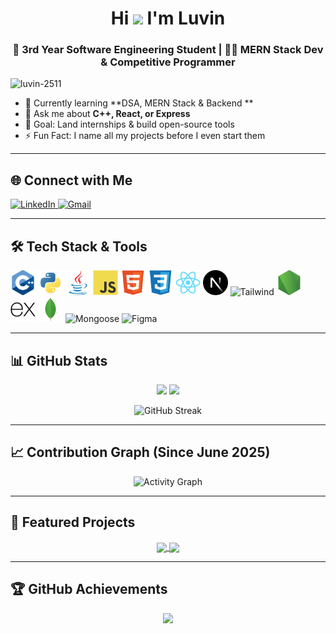 <h1 align="center">Hi <img src="https://media.giphy.com/media/hvRJCLFzcasrR4ia7z/giphy.gif" width="30px"/> I'm Luvin</h1>
<h3 align="center">🚀 3rd Year Software Engineering Student | 👨‍💻 MERN Stack Dev & Competitive Programmer</h3>

<p align="left">
  <img src="https://komarev.com/ghpvc/?username=luvin-2511&label=Profile%20views&color=0e75b6&style=flat" alt="luvin-2511" />
</p>

- 🌱 Currently learning **DSA, MERN Stack & Backend **
- 💬 Ask me about **C++, React, or Express**
- 🎯 Goal: Land internships & build open-source tools
- ⚡ Fun Fact: I name all my projects before I even start them

---

## 🌐 Connect with Me

<p align="left">
  <a href="https://linkedin.com/in/your-link" target="_blank">
    <img src="https://img.shields.io/badge/-LinkedIn-%230077B5?style=for-the-badge&logo=linkedin&logoColor=white" alt="LinkedIn" />
  </a>
  <a href="mailto:yourmail@example.com" target="_blank">
    <img src="https://img.shields.io/badge/-Gmail-D14836?style=for-the-badge&logo=gmail&logoColor=white" alt="Gmail" />
  </a>
</p>

---

## 🛠️ Tech Stack & Tools

<p align="left">
  <!-- Language & Tools Icons -->
  <img src="https://raw.githubusercontent.com/devicons/devicon/master/icons/cplusplus/cplusplus-original.svg" alt="C++" width="40"/>
  <img src="https://raw.githubusercontent.com/devicons/devicon/master/icons/python/python-original.svg" alt="Python" width="40"/>
  <img src="https://raw.githubusercontent.com/devicons/devicon/master/icons/java/java-original.svg" alt="Java" width="40"/>
  <img src="https://raw.githubusercontent.com/devicons/devicon/master/icons/javascript/javascript-original.svg" alt="JavaScript" width="40"/>
  <img src="https://raw.githubusercontent.com/devicons/devicon/master/icons/html5/html5-original.svg" alt="HTML" width="40"/>
  <img src="https://raw.githubusercontent.com/devicons/devicon/master/icons/css3/css3-original.svg" alt="CSS3" width="40"/>
  <img src="https://raw.githubusercontent.com/devicons/devicon/master/icons/react/react-original.svg" alt="React" width="40"/>
  <img src="https://raw.githubusercontent.com/devicons/devicon/master/icons/nextjs/nextjs-original.svg" alt="Next.js" width="40"/>
  <img src="https://www.vectorlogo.zone/logos/tailwindcss/tailwindcss-icon.svg" alt="Tailwind" width="40"/>
  <img src="https://raw.githubusercontent.com/devicons/devicon/master/icons/nodejs/nodejs-original.svg" alt="Node.js" width="40"/>
  <img src="https://raw.githubusercontent.com/devicons/devicon/master/icons/express/express-original.svg" alt="Express" width="40"/>
  <img src="https://raw.githubusercontent.com/devicons/devicon/master/icons/mongodb/mongodb-original.svg" alt="MongoDB" width="40"/>
  <img src="https://cdn.worldvectorlogo.com/logos/mongoose.svg" alt="Mongoose" width="40"/>
  <img src="https://www.vectorlogo.zone/logos/figma/figma-icon.svg" alt="Figma" width="40"/>
</p>

---

## 📊 GitHub Stats

<p align="center">
  <img width="48%" src="https://github-readme-stats.vercel.app/api?username=luvin-2511&show_icons=true&theme=tokyonight&hide_border=true" />
  <img width="48%" src="https://github-readme-stats.vercel.app/api/top-langs/?username=luvin-2511&layout=compact&theme=tokyonight&hide_border=true" />
</p>

<p align="center">
  <img src="https://github-readme-streak-stats.herokuapp.com/?user=luvin-2511&theme=tokyonight" alt="GitHub Streak" />
</p>

---

## 📈 Contribution Graph (Since June 2025)

<p align="center">
  <img src="https://github-readme-activity-graph.vercel.app/graph?username=luvin-2511&theme=tokyo-night&start_date=2025-06-01" alt="Activity Graph"/>
</p>

---

## 🚀 Featured Projects

<p align="center">
  <a href="https://github.com/Luvin-2511/Updated_Portfolio">
    <img align="center" src="https://github-readme-stats.vercel.app/api/pin/?username=Luvin-2511&repo=Updated_Portfolio&theme=tokyonight" />
  </a>
  <a href="https://github.com/Luvin-2511/LeetCodeQuestions">
    <img align="center" src="https://github-readme-stats.vercel.app/api/pin/?username=Luvin-2511&repo=LeetCodeQuestions&theme=tokyonight" />
  </a>
</p>

---

## 🏆 GitHub Achievements

<p align="center">
  <img src="https://github-profile-trophy.vercel.app/?username=luvin-2511&theme=tokyonight&no-frame=true&title=Stars,Commits,Repositories,Followers" />
</p>
